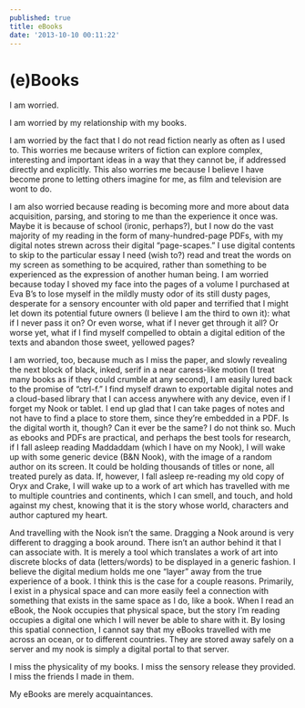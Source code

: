```yaml
---
published: true
title: eBooks
date: '2013-10-10 00:11:22'
---
```

# (e)Books

I am worried.

I am worried by my relationship with my books.

I am worried by the fact that I do not read fiction nearly as often as I used to. This worries me because writers of fiction can explore complex, interesting and important ideas in a way that they cannot be, if addressed directly and explicitly. This also worries me because I believe I have become prone to letting others imagine for me, as film and television are wont to do.

I am also worried because reading is becoming more and more about data acquisition, parsing, and storing to me than the experience it once was. Maybe it is because of school (ironic, perhaps?), but I now do the vast majority of my reading in the form of many-hundred-page PDFs, with my digital notes strewn across their digital “page-scapes.” I use digital contents to skip to the particular essay I need (wish to?) read and treat the words on my screen as something to be acquired, rather than something to be experienced as the expression of another human being.
I am worried because today I shoved my face into the pages of a volume I purchased at Eva B’s to lose myself in the mildly musty odor of its still dusty pages, desperate for a sensory encounter with old paper and terrified that I might let down its potential future owners (I believe I am the third to own it): what if I never pass it on? Or even worse, what if I never get through it all? Or worse yet, what if I find myself compelled to obtain a digital edition of the texts and abandon those sweet, yellowed pages?

I am worried, too, because much as I miss the paper, and slowly revealing the next block of black, inked, serif in a near caress-like motion (I treat many books as if they could crumble at any second), I am easily lured back to the promise of “ctrl-f.” I find myself drawn to exportable digital notes and a cloud-based library that I can access anywhere with any device, even if I forget my Nook or tablet. I end up glad that I can take pages of notes and not have to find a place to store them, since they’re embedded in a PDF.
Is the digital worth it, though? Can it ever be the same? I do not think so. Much as ebooks and PDFs are practical, and perhaps the best tools for research, if I fall asleep reading Maddaddam (which I have on my Nook), I will wake up with some generic device (B&N Nook), with the image of a random author on its screen. It could be holding thousands of titles or none, all treated purely as data. If, however, I fall asleep re-reading my old copy of Oryx and Crake, I will wake up to a work of art which has travelled with me to multiple countries and continents, which I can smell, and touch, and hold against my chest, knowing that it is the story whose world, characters and author captured my heart.

And travelling with the Nook isn’t the same. Dragging a Nook around is very different to dragging a book around. There isn’t an author behind it that I can associate with. It is merely a tool which translates a work of art into discrete blocks of data (letters/words) to be displayed in a generic fashion. I believe the digital medium holds me one “layer” away from the true experience of a book. I think this is the case for a couple reasons. Primarily, I exist in a physical space and can more easily feel a connection with something that exists in the same space as I do, like a book. When I read an eBook, the Nook occupies that physical space, but the story I’m reading occupies a digital one which I will never be able to share with it. By losing this spatial connection, I cannot say that my eBooks travelled with me across an ocean, or to different countries. They are stored away safely on a server and my nook is simply a digital portal to that server.

I miss the physicality of my books. I miss the sensory release they provided. I miss the friends I made in them.

My eBooks are merely acquaintances.